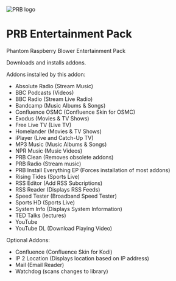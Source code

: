 ![PRB logo](https://github.com/PhantomRaspberryBlower/repository.prb-entertainment-pack-matrix/blob/master/repository.prb-entertainment-pack-matrix/icon.png)

PRB Entertainment Pack
======================
Phantom Raspberry Blower Entertainment Pack

Downloads and installs addons.

Addons installed by this addon:
  - Absolute Radio (Stream Music)
  - BBC Podcasts (Videos)
  - BBC Radio (Stream Live Radio)
  - Bandcamp (Music Albums & Songs)
  - Confluence OSMC (Confluence Skin for OSMC)
  - Exodus (Movies & TV Shows)
  - Free Live TV (Live TV)
  - Homelander (Movies & TV Shows)
  - iPlayer (Live and Catch-Up TV)
  - MP3 Music (Music Albums & Songs)
  - NPR Music (Music Videos)
  - PRB Clean (Removes obsolete addons)
  - PRB Radio (Stream music)
  - PRB Install Everything EP (Forces installation of most addons)
  - Rising Tides (Sports Live)
  - RSS Editor (Add RSS Subcriptions)
  - RSS Reader (Displays RSS Feeds)
  - Speed Tester (Broadband Speed Tester)
  - Sports HD (Sports Live)
  - System Info (Displays System Information)
  - TED Talks (lectures)
  - YouTube
  - YouTube DL (Download Playing Video)

Optional Addons:
  - Confluence (Confluence Skin for Kodi)
  - IP 2 Location (Displays location based on IP address)
  - Mail (Email Reader)
  - Watchdog (scans changes to library)

